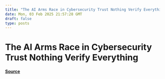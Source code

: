 ```yaml
---
title: "The AI Arms Race in Cybersecurity Trust Nothing Verify Everything"
date: Mon, 03 Feb 2025 21:57:28 GMT
draft: false
type: posts
---
```

# The AI Arms Race in Cybersecurity Trust Nothing Verify Everything









#### [Source](https://hackernoon.com/the-ai-arms-race-in-cybersecurity-trust-nothing-verify-everything?source=rss)

